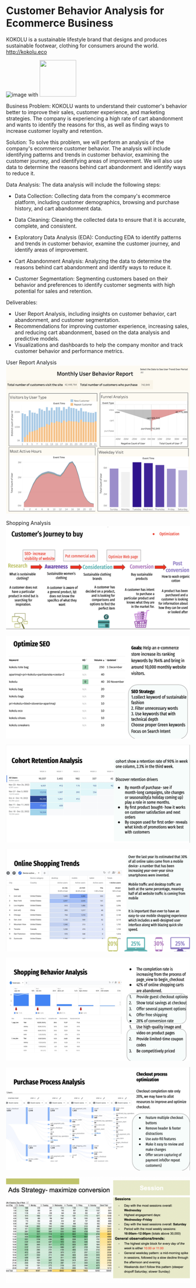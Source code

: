 # Customer Behavior Analysis for Ecommerce Business

KOKOLU is a sustainable lifestyle brand that designs and produces sustainable footwear, clothing for consumers around the world.
http://kokolu.eco

![image](https://cdn.shopify.com/s/files/1/0591/7812/3444/files/WechatIMG43.jpg?v=1646327316) with  <img src="https://cdn.shopify.com/s/files/1/0591/7812/3444/files/WechatIMG43.jpg?v=1646327316" width="100" height="100">

Business Problem:
KOKOLU wants to understand their customer's behavior better to improve their sales, customer experience, and marketing strategies. The company is experiencing a high rate of cart abandonment and wants to identify the reasons for this, as well as finding ways to increase customer loyalty and retention.

Solution:
To solve this problem, we will perform an analysis of the company's ecommerce customer behavior. The analysis will include identifying patterns and trends in customer behavior, examining the customer journey, and identifying areas of improvement. We will also use data to determine the reasons behind cart abandonment and identify ways to reduce it.

Data Analysis:
The data analysis will include the following steps:

- Data Collection: Collecting data from the company's ecommerce platform, including customer demographics, browsing and purchase history, and cart abandonment data.

- Data Cleaning: Cleaning the collected data to ensure that it is accurate, complete, and consistent.

- Exploratory Data Analysis (EDA): Conducting EDA to identify patterns and trends in customer behavior, examine the customer journey, and identify areas of improvement.

- Cart Abandonment Analysis: Analyzing the data to determine the reasons behind cart abandonment and identify ways to reduce it.

- Customer Segmentation: Segmenting customers based on their behavior and preferences to identify customer segments with high potential for sales and retention.


Deliverables:

- User Report Analysis, including insights on customer behavior, cart abandonment, and customer segmentation.
- Recommendations for improving customer experience, increasing sales, and reducing cart abandonment, based on the data analysis and predictive models.
- Visualizations and dashboards to help the company monitor and track customer behavior and performance metrics.

User Report Analysis
![Logo](https://github.com/JerylLee/ConsumerBehaviourAnalysis-/blob/main/User%20Behavior%20Report.png?raw=true)

Shopping Analysis
![Logo]( https://github.com/JerylLee/ConsumerBehaviourAnalysis-/blob/main/Customer%20Journey%20.png?raw=true)

![Logo](https://github.com/JerylLee/ConsumerBehaviourAnalysis-/blob/main/SEO%20Optimization.png?raw=true)

![Logo](https://github.com/JerylLee/ConsumerBehaviourAnalysis-/blob/main/Cohort%20Retention%20Analysis.png?raw=true)

![Logo](https://github.com/JerylLee/ConsumerBehaviourAnalysis-/blob/main/Online%20Shopping%20Trends.png?raw=true)

![Logo](https://github.com/JerylLee/ConsumerBehaviourAnalysis-/blob/main/Shopping%20Behavior%20Analysis.png?raw=true)

![Logo](https://github.com/JerylLee/ConsumerBehaviourAnalysis-/blob/main/Purchase%20Process%20Analysis.png?raw=true)

![Logo](https://github.com/JerylLee/ConsumerBehaviourAnalysis-/blob/main/Ads%20strategy.png?raw=true)




